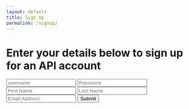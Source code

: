 ```yaml
---
layout: default
title: Sign Up
permalink: /signup/
---
```


# Enter your details below to sign up for an API account

<form action="http://api.openhouseproject.co/api/signup/">
    <input type="text" id="username" placeholder="username" />
    <input type="password" id="password" placeholder="Password" />
    <input type="text" id="first_name" placeholder="First Name" />
    <input type="text" id="last_name" placeholder="Last Name" />
    <input type="email" id="email" placeholder="Email Address" />
    <input type="submit">
</form>
